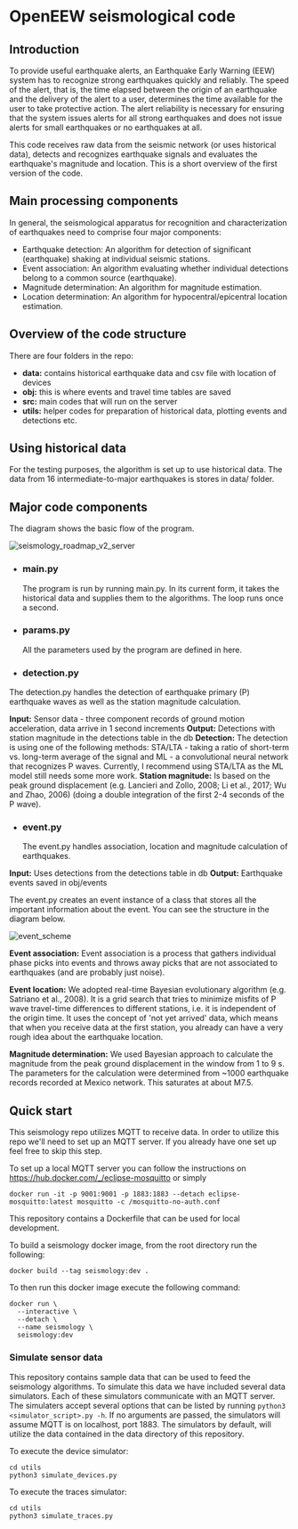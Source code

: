 # OpenEEW seismological code

## Introduction

To provide useful earthquake alerts, an Earthquake Early Warning (EEW) system has to recognize strong earthquakes quickly and reliably. The speed of the alert, that is, the time elapsed between the origin of an earthquake and the delivery of the alert to a user, determines the time available for the user to take protective action. The alert reliability is necessary for ensuring that the system issues alerts for all strong earthquakes and does not issue alerts for small earthquakes or no earthquakes at all.

This code receives raw data from the seismic network (or uses historical data), detects and recognizes earthquake signals and evaluates the earthquake's magnitude and location. This is a short overview of the first version of the code.

## Main processing components

In general, the seismological apparatus for recognition and characterization of earthquakes need to comprise four major components:

- Earthquake detection: An algorithm for detection of significant (earthquake) shaking at individual seismic stations.
- Event association: An algorithm evaluating whether individual detections belong to a common source (earthquake).
- Magnitude determination: An algorithm for magnitude estimation.
- Location determination: An algorithm for hypocentral/epicentral location estimation.

## Overview of the code structure

There are four folders in the repo:

- **data:** contains historical earthquake data and csv file with location of devices
- **obj:** this is where events and travel time tables are saved
- **src:** main codes that will run on the server
- **utils:** helper codes for preparation of historical data, plotting events and detections etc.

## Using historical data

For the testing purposes, the algorithm is set up to use historical data. The data from 16 intermediate-to-major earthquakes is stores in data/ folder.

## Major code components

The diagram shows the basic flow of the program.

![seismology_roadmap_v2_server](https://user-images.githubusercontent.com/37088604/111028616-08efe680-83f8-11eb-8cce-367c873da914.png)

- ### main.py

  The program is run by running main.py. In its current form, it takes the historical data and supplies them to the algorithms. The loop runs once a second.

- ### params.py

  All the parameters used by the program are defined in here.

- ### detection.py

The detection.py handles the detection of earthquake primary (P) earthquake waves as well as the station magnitude calculation.

**Input:** Sensor data - three component records of ground motion acceleration, data arrive in 1 second increments
**Output:** Detections with station magnitude in the detections table in the db
**Detection:** The detection is using one of the following methods: STA/LTA - taking a ratio of short-term vs. long-term average of the signal and ML - a convolutional neural network that recognizes P waves. Currently, I recommend using STA/LTA as the ML model still needs some more work.
**Station magnitude:** Is based on the peak ground displacement (e.g. Lancieri and Zollo, 2008; Li et al., 2017; Wu and Zhao, 2006) (doing a double integration of the first 2-4 seconds of the P wave).

- ### event.py
  The event.py handles association, location and magnitude calculation of earthquakes.

**Input:** Uses detections from the detections table in db
**Output:** Earthquake events saved in obj/events

The event.py creates an event instance of a class that stores all the important information about the event. You can see the structure in the diagram below.

![event_scheme](https://user-images.githubusercontent.com/37088604/111028535-8404cd00-83f7-11eb-86ab-3e96e73ad175.png)

**Event association:** Event association is a process that gathers individual phase picks into events and throws away picks that are not associated to earthquakes (and are probably just noise).

**Event location:** We adopted real-time Bayesian evolutionary algorithm (e.g. Satriano et al., 2008). It is a grid search that tries to minimize misfits of P wave travel-time differences to different stations, i.e. it is independent of the origin time. It uses the concept of 'not yet arrived' data, which means that when you receive data at the first station, you already can have a very rough idea about the earthquake location.

**Magnitude determination:** We used Bayesian approach to calculate the magnitude from the peak ground displacement in the window from 1 to 9 s. The parameters for the calculation were determined from ~1000 earthquake records recorded at Mexico network. This saturates at about M7.5.

## Quick start

This seismology repo utilizes MQTT to receive data. In order to utilize this repo we'll need to set up an MQTT server. If you already have one set up feel free to skip this step.

To set up a local MQTT server you can follow the instructions on https://hub.docker.com/_/eclipse-mosquitto or simply

```
docker run -it -p 9001:9001 -p 1883:1883 --detach eclipse-mosquitto:latest mosquitto -c /mosquitto-no-auth.conf
```

This repository contains a Dockerfile that can be used for local development.

To build a seismology docker image, from the root directory run the following:

```
docker build --tag seismology:dev .
```

To then run this docker image execute the following command:

```
docker run \
  --interactive \
  --detach \
  --name seismology \
  seismology:dev
```

### Simulate sensor data

This repository contains sample data that can be used to feed the seismology algorithms. To simulate this data we have included
several data simulators. Each of these simulators communicate with an MQTT server. The simulaters accept several options that can be listed by running `python3 <simulator_script>.py -h`. If no arguments are passed, the simulators will assume MQTT is on localhost, port 1883. The simulators by default, will utilize the data contained in the data directory of this repository.

To execute the device simulator:

```
cd utils
python3 simulate_devices.py
```

To execute the traces simulator:

```
cd utils
python3 simulate_traces.py
```
